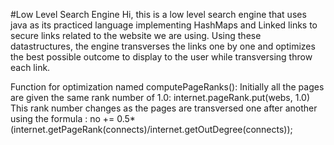 #Low Level Search Engine
Hi, this is a low level search engine that uses java as its practiced language implementing HashMaps and Linked links to secure links related to the website we are using. Using these datastructures, the engine transverses the links one by one and optimizes the best possible outcome to display to the user while transversing throw each link. 

Function for optimization named computePageRanks(): 
Initially all the pages are given the same rank number of 1.0: internet.pageRank.put(webs, 1.0)
This rank number changes as the pages are transversed one after another using the formula : 
no += 0.5*(internet.getPageRank(connects)/internet.getOutDegree(connects));
